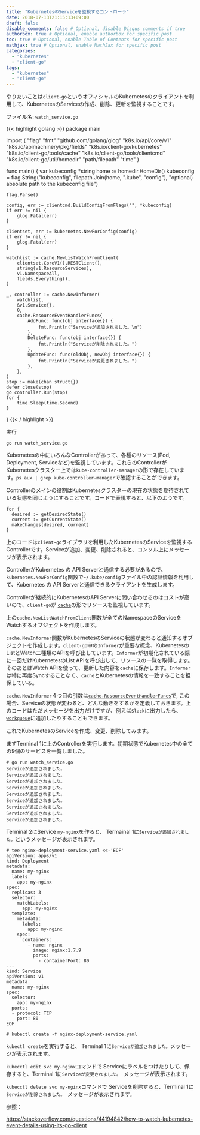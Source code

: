 ```yaml
---
title: "KubernetesのServiceを監視するコントローラ"
date: 2018-07-13T21:15:13+09:00
draft: false
disable_comments: false # Optional, disable Disqus comments if true
authorbox: true # Optional, enable authorbox for specific post
toc: true # Optional, enable Table of Contents for specific post
mathjax: true # Optional, enable MathJax for specific post
categories:
  - "kubernetes"
  - "client-go"
tags:
  - "kubernetes"
  - "client-go"
---
```



やりたいことは`client-go`というオフィシャルのKubernetesのクライアントを利用して、KubernetesのServiceの作成、削除、更新を監視することです。

ファイル名: `watch_service.go`

{{<  highlight golang >}}
package main

import (
    "flag"
    "fmt"
    "github.com/golang/glog"
    "k8s.io/api/core/v1"
    "k8s.io/apimachinery/pkg/fields"
    "k8s.io/client-go/kubernetes"
    "k8s.io/client-go/tools/cache"
    "k8s.io/client-go/tools/clientcmd"
    "k8s.io/client-go/util/homedir"
    "path/filepath"
    "time"
)

func main() {
    var kubeconfig *string
    home := homedir.HomeDir()
    kubeconfig = flag.String("kubeconfig", filepath.Join(home, ".kube", "config"), "optional) absolute path to the kubeconfig file")

    flag.Parse()

    config, err := clientcmd.BuildConfigFromFlags("", *kubeconfig)
    if err != nil {
        glog.Fatal(err)
    }

    clientset, err := kubernetes.NewForConfig(config)
    if err != nil {
        glog.Fatal(err)
    }

    watchlist := cache.NewListWatchFromClient(
        clientset.CoreV1().RESTClient(),
        string(v1.ResourceServices),
        v1.NamespaceAll,
        fields.Everything(),
    )

    _, controller := cache.NewInformer(
        watchlist,
        &v1.Service{},
        0,
        cache.ResourceEventHandlerFuncs{
            AddFunc: func(obj interface{}) {
                fmt.Println("Serviceが追加されました。\n")
            },
            DeleteFunc: func(obj interface{}) {
                fmt.Println("Serviceが削除されました。")
            },
            UpdateFunc: func(oldObj, newObj interface{}) {
                fmt.Println("Serviceが変更されました。")
            },
        },
    )
    stop := make(chan struct{})
    defer close(stop)
    go controller.Run(stop)
    for {
        time.Sleep(time.Second)
    }
}
{{< / highlight >}}

実行

```
go run watch_service.go

```


Kubernetesの中にいろんなControllerがあって、各種のリソース(Pod, Deployment, Serviceなど)を監視しています。これらのControllerがKubernetesクラスター上では`kube-controller-manager`の形で存在しています。`ps aux | grep kube-controller-manager`で確認することができます。

Controllerのメインの役割はKubernetesクラスターの現在の状態を期待されている状態を同じようにすることです。コードで表現すると、以下のようです。

```
for {
  desired := getDesiredState()
  current := getCurrentState()
  makeChanges(desired, current)
}
```


上のコードは`client-go`ライブラリを利用したKubernetesのServiceを監視するControllerです。Serviceが追加、変更、削除されると、コンソル上にメッセージが表示されます。



ControllerがKubernetes の API Serverと通信する必要があるので、`kubernetes.NewForConfig`関数で`~/.kube/config`ファイル中の認証情報を利用して、Kubernetes の API Serverと通信できるクライアントを生成します。



Controllerが継続的にKubernetesのAPI Serverに問い合わせるのはコストが高いので、`client-go`が [`cache`](https://godoc.org/k8s.io/client-go/tools/cache)の形でリソースを監視しています。 


上の`cache.NewListWatchFromClient`関数が全てのNamespaceのServiceをWatchするオブジェクトを作成します。

`cache.NewInformer`関数がKubernetesのServiceの状態が変わると通知するオブジェクトを作成します。`client-go`中の`Informer`が重要な概念、KubernetesのListとWatch二種類のAPIを呼び出しています。`Informer`が初期化されている際に一回だけKubernetesのList APIを呼び出して、リソースの一覧を取得します。そのあとはWatch APIを使って、更新した内容を`cache`に保存します。`Informer`は特に再度Syncすることなく、`cache`とKubernetesの情報を一致することを担保している。


`cache.NewInformer`４つ目の引数は[`cache.ResourceEventHandlerFuncs`](https://godoc.org/k8s.io/client-go/tools/cache#ResourceEventHandlerFuncs)で, この場合、Serviceの状態が変わると、どんな動きをするかを定義しておきます。上のコードはただメッセージを出力だけですが、例えば`Slack`に出力したら、[`workqueue`](https://engineering.bitnami.com/articles/a-deep-dive-into-kubernetes-controllers.html)に追加したりすることもできます。


これでKubernetesのServiceを作成、変更、削除してみます。

まずTerminal 1に上のControllerを実行します。初期状態でKubernetes中の全ての9個のサービスを一覧しました。

```
# go run watch_service.go
Serviceが追加されました。
Serviceが追加されました。
Serviceが追加されました。
Serviceが追加されました。
Serviceが追加されました。
Serviceが追加されました。
Serviceが追加されました。
Serviceが追加されました。
Serviceが追加されました。
```


Terminal 2にService `my-nginx`を作ると、 Termainal 1に`Serviceが追加されました。`というメッセージが表示されます。

```
# tee nginx-deployment-service.yaml <<-'EOF'
apiVersion: apps/v1
kind: Deployment
metadata:
  name: my-nginx
  labels:
    app: my-nginx
spec:
  replicas: 3
  selector:
    matchLabels:
      app: my-nginx
  template:
    metadata:
      labels:
        app: my-nginx
    spec:
      containers:
        - name: nginx
          image: nginx:1.7.9
          ports:
            - containerPort: 80
---
kind: Service
apiVersion: v1
metadata:
  name: my-nginx
spec:
  selector:
    app: my-nginx
  ports:
  - protocol: TCP
    port: 80
EOF

# kubectl create -f nginx-deployment-service.yaml
```

`kubectl create`を実行すると、 Terminal 1に`Serviceが追加されました。`メッセージが表示されます。


`kubecctl edit svc my-nginx`コマンドで Serviceにラベルをつけたりして、保存すると、Terminal 1に`Serviceが変更されました。 `メッセージが表示されます。


`kubecctl delete svc my-nginx`コマンドで Serviceを削除すると、Terminal 1に`Serviceが削除されました。 `メッセージが表示されます。


参照：

https://stackoverflow.com/questions/44194842/how-to-watch-kubernetes-event-details-using-its-go-client




